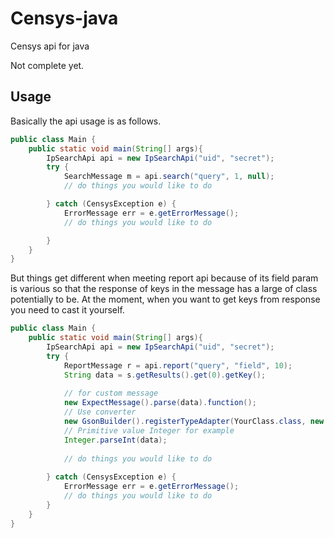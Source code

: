 # Censys-java
Censys api for java

Not complete yet.

## Usage

Basically the api usage is as follows.
```java
public class Main {
    public static void main(String[] args){
        IpSearchApi api = new IpSearchApi("uid", "secret");
        try {
            SearchMessage m = api.search("query", 1, null);
            // do things you would like to do

        } catch (CensysException e) {
        	ErrorMessage err = e.getErrorMessage();
        	// do things you would like to do

        }
    }
}
```

But things get different when meeting report api because of its 
field param is various so that the response of keys in the message 
has a large of class potentially to be. At the moment, when you want 
to get keys from response you need to cast it yourself.
```java
public class Main {
    public static void main(String[] args){
        IpSearchApi api = new IpSearchApi("uid", "secret");
        try {
            ReportMessage r = api.report("query", "field", 10);
            String data = s.getResults().get(0).getKey();
                        
            // for custom message
            new ExpectMessage().parse(data).function();
            // Use converter
            new GsonBuilder().registerTypeAdapter(YourClass.class, new Converter()).create().fromJson(data, YourClass.class);
            // Primitive value Integer for example
            Integer.parseInt(data);
                        
            // do things you would like to do
            
        } catch (CensysException e) {
        	ErrorMessage err = e.getErrorMessage();
            // do things you would like to do
        }
    }
}
```